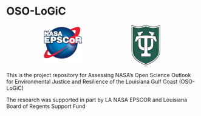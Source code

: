 # OSO-LoGiC

<p align="center">
  <img src="project_outputs/images/cropped-NASA_EPSCOR_-PNG.png" alt="Image1" width="20%">
  &nbsp; &nbsp; &nbsp; &nbsp; &nbsp; &nbsp; &nbsp; &nbsp; &nbsp; &nbsp; &nbsp; &nbsp; &nbsp; &nbsp; &nbsp; &nbsp;
  <img src="project_outputs/images/ƒƒTUshield_2c.png" alt="Image2" width="15%">
</p>

This is the project repository for Assessing NASA’s Open Science Outlook for Environmental Justice and Resilience of the Louisiana Gulf Coast (OSO-LoGiC)








The research was supported in part by LA NASA EPSCOR and Louisiana Board of Regents Support Fund

